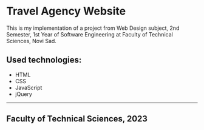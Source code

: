 # Travel Agency Website
This is my implementation of a project from Web Design subject, 2nd Semester, 1st Year of Software Engineering at Faculty of Technical Sciences, Novi Sad.

## Used technologies:
- HTML
- CSS
- JavaScript
- jQuery
<hr />

## Faculty of Technical Sciences, 2023